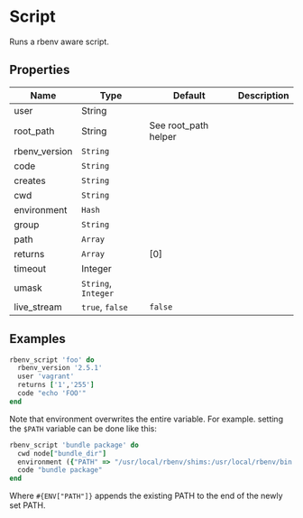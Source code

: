 # Script

Runs a rbenv aware script.

## Properties

| Name          | Type                | Default              | Description |
| ------------- | ------------------- | -------------------- | ----------- |
| user          | String              |                      |             |
| root_path     | String              | See root_path helper |             |
| rbenv_version | `String`            |                      |             |
| code          | `String`            |                      |             |
| creates       | `String`            |                      |             |
| cwd           | `String`            |                      |             |
| environment   | `Hash`              |                      |             |
| group         | `String`            |                      |             |
| path          | `Array`             |                      |             |
| returns       | `Array`             | [0]                  |             |
| timeout       | Integer             |                      |             |
| umask         | `String`, `Integer` |                      |             |
| live_stream   | `true`, `false`     | `false`              |

## Examples

```ruby
rbenv_script 'foo' do
  rbenv_version '2.5.1'
  user 'vagrant'
  returns ['1','255']
  code "echo 'FOO'"
end
```

Note that environment overwrites the entire variable.
For example. setting the `$PATH` variable can be done like this:

```ruby
rbenv_script 'bundle package' do
  cwd node["bundle_dir"]
  environment ({"PATH" => "/usr/local/rbenv/shims:/usr/local/rbenv/bin:#{ENV["PATH"]}"})
  code "bundle package"
end
```

Where `#{ENV["PATH"]}` appends the existing PATH to the end of the newly set PATH.
